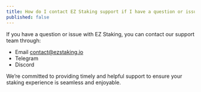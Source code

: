 ```yaml
---
title: How do I contact EZ Staking support if I have a question or issue?
published: false
---
```


If you have a question or issue with EZ Staking, you can contact our support team through:

* Email contact@ezstaking.io
* Telegram
* Discord

We’re committed to providing timely and helpful support to ensure your staking experience is seamless and enjoyable.
